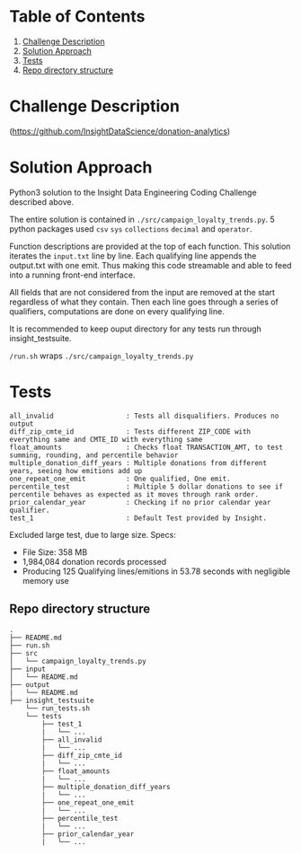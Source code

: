 # Table of Contents
1. [Challenge Description](README.md#challenge-description)
2. [Solution Approach](README.md#solution-approach)
3. [Tests](README.md#tests)
4. [Repo directory structure](README.md#repo-directory-structure)

# Challenge Description
(https://github.com/InsightDataScience/donation-analytics)

# Solution Approach
Python3 solution to the Insight Data Engineering Coding Challenge described above.

The entire solution is contained in `./src/campaign_loyalty_trends.py`. 5 python packages used `csv` `sys` `collections` `decimal` and `operator`.

Function descriptions are provided at the top of each function. This solution iterates the `input.txt` line by line. Each qualifying line appends the output.txt with one emit. Thus making this code streamable and able to feed into a running front-end interface.

All fields that are not considered from the input are removed at the start regardless of what they contain. Then each line goes through a series of qualifiers, computations are done on every qualifying line. 

It is recommended to keep ouput directory for any tests run through insight_testsuite. 

`/run.sh` wraps `./src/campaign_loyalty_trends.py`

# Tests

    all_invalid                  : Tests all disqualifiers. Produces no output
    diff_zip_cmte_id             : Tests different ZIP_CODE with everything same and CMTE_ID with everything same
    float_amounts                : Checks float TRANSACTION_AMT, to test summing, rounding, and percentile behavior 
    multiple_donation_diff_years : Multiple donations from different years, seeing how emitions add up
    one_repeat_one_emit          : One qualified, One emit.
    percentile_test              : Multiple 5 dollar donations to see if percentile behaves as expected as it moves through rank order.
    prior_calendar_year          : Checking if no prior calendar year qualifier.
    test_1                       : Default Test provided by Insight.

Excluded large test, due to large size. Specs:
* File Size: 358 MB
* 1,984,084 donation records processed
* Producing 125 Qualifying lines/emitions in 53.78 seconds with negligible memory use

## Repo directory structure

    .
    ├── README.md 
    ├── run.sh
    ├── src
    │   └── campaign_loyalty_trends.py
    ├── input
    │   └── README.md
    ├── output
    |   └── README.md
    ├── insight_testsuite
        └── run_tests.sh
        └── tests
            ├── test_1
            |   └── ... 
            ├── all_invalid
            |   └── ...
            ├── diff_zip_cmte_id
            |   └── ...
            ├── float_amounts
            |   └── ...
            ├── multiple_donation_diff_years
            |   └── ...
            ├── one_repeat_one_emit
            |   └── ...
            ├── percentile_test
            |   └── ...
            ├── prior_calendar_year
            |   └── ...
